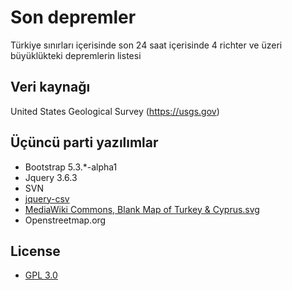# Son depremler

Türkiye sınırları içerisinde son 24 saat içerisinde 4 richter ve üzeri büyüklükteki depremlerin listesi

## Veri kaynağı

United States Geological Survey (https://usgs.gov)

## Üçüncü parti yazılımlar

* Bootstrap 5.3.*-alpha1
* Jquery 3.6.3
* SVN
* [jquery-csv](https://github.com/evanplaice/jquery-csv)
* [MediaWiki Commons, Blank Map of Turkey & Cyprus.svg](https://commons.wikimedia.org/wiki/File:Blank_map_of_Turkey_%26_Cyprus.svg)
* Openstreetmap.org

## License
* [GPL 3.0](https://www.gnu.org/licenses/gpl-3.0.html)